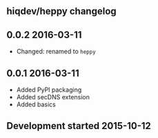 hiqdev/heppy changelog
----------------------

## 0.0.2 2016-03-11

- Changed: renamed to `heppy`

## 0.0.1 2016-03-11

- Added PyPI packaging
- Added secDNS extension
- Added basics

## Development started 2015-10-12

